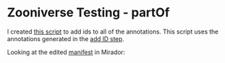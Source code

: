 # Zooniverse Testing - partOf

I created [this script](https://github.com/glenrobson/iiif_stuff/blob/master/zooniverse/partof/addPartOf.py) to add ids to all of the annotations. This script uses the annotations generated in the [add ID step](../with_id). 

Looking at the edited [manifest](manifest.json) in Mirador:

<div id="mirador" style="width: 100%; height: calc(100vh - 3px); position: relative;"></div>
<script type='text/javascript' src='https://unpkg.com/mirador@latest/dist/mirador.min.js'></script>
<script type="text/javascript">
      var miradorInstance = Mirador.viewer({
        id: 'mirador',
        windows: [
            {
                manifestId: 'https://glenrobson.github.io/iiif_stuff/zooniverse/partof/manifest.json',
                sideBarPanel: 'annotations',
                sideBarOpen: true
            }
        ],
      });
</script>      

This type of annotation list should also work with another IIIF tool:

<script src="https://ncsu-libraries.github.io/annona/dist/annona.js"></script>
<link rel="stylesheet" type="text/css" href="https://ncsu-libraries.github.io/annona/dist/annona.css">

<div id="storyboard">
<iiif-storyboard annotationlist='https://glenrobson.github.io/iiif_stuff/zooniverse/partof/annoPage-0.json'></iiif-storyboard>
</div>

The annotation pages with part of included in the annotation:

 * [annoPage-0.json](annoPage-0.json)
 * [annoPage-1.json](annoPage-1.json)
 * [annoPage-2.json](annoPage-2.json)
 * [annoPage-3.json](annoPage-3.json)
 * [annoPage-4.json](annoPage-4.json)
 * [annoPage-5.json](annoPage-5.json)
 * [annoPage-6.json](annoPage-6.json)
 * [annoPage-7.json](annoPage-7.json)
 * [annoPage-8.json](annoPage-8.json)
 * [annoPage-9.json](annoPage-9.json)
 * [annoPage-10.json](annoPage-10.json)
 * [annoPage-11.json](annoPage-11.json)
 * [annoPage-12.json](annoPage-12.json)
 * [annoPage-13.json](annoPage-13.json)
 * [annoPage-14.json](annoPage-14.json)
 * [annoPage-15.json](annoPage-15.json)
 * [annoPage-16.json](annoPage-16.json)
 * [annoPage-17.json](annoPage-17.json)
 * [annoPage-18.json](annoPage-18.json)
 * [annoPage-19.json](annoPage-19.json)
 * [annoPage-20.json](annoPage-20.json)
 * [annoPage-21.json](annoPage-21.json)
 * [annoPage-368.json](annoPage-368.json)


